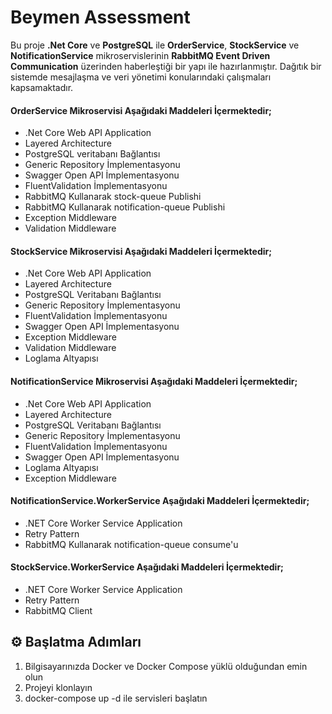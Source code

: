 # Beymen Assessment
Bu proje **.Net Core** ve **PostgreSQL** ile **OrderService**, **StockService** ve **NotificationService** mikroservislerinin **RabbitMQ Event Driven Communication** üzerinden haberleştiği bir yapı ile hazırlanmıştır. 
Dağıtık bir sistemde mesajlaşma ve veri yönetimi konularındaki çalışmaları kapsamaktadır.

#### OrderService Mikroservisi Aşağıdaki Maddeleri İçermektedir;
* .Net Core Web API Application
* Layered Architecture
* PostgreSQL veritabanı Bağlantısı
* Generic Repository İmplementasyonu
* Swagger Open API İmplementasyonu
* FluentValidation İmplementasyonu
* RabbitMQ Kullanarak stock-queue Publishi
* RabbitMQ Kullanarak notification-queue Publishi
* Exception Middleware
* Validation Middleware

#### StockService Mikroservisi Aşağıdaki Maddeleri İçermektedir;
* .Net Core Web API Application
* Layered Architecture
* PostgreSQL Veritabanı Bağlantısı
* Generic Repository İmplementasyonu
* FluentValidation İmplementasyonu
* Swagger Open API İmplementasyonu
* Exception Middleware
* Validation Middleware
* Loglama Altyapısı

#### NotificationService Mikroservisi Aşağıdaki Maddeleri İçermektedir;
* .Net Core Web API Application
* Layered Architecture
* PostgreSQL Veritabanı Bağlantısı
* Generic Repository İmplementasyonu
* FluentValidation İmplementasyonu
* Swagger Open API İmplementasyonu
* Loglama Altyapısı
* Exception Middleware

#### NotificationService.WorkerService Aşağıdaki Maddeleri İçermektedir;
* .NET Core Worker Service Application
* Retry Pattern
* RabbitMQ Kullanarak notification-queue consume'u

#### StockService.WorkerService Aşağıdaki Maddeleri İçermektedir;
* .NET Core Worker Service Application
* Retry Pattern
* RabbitMQ Client


## ⚙️ Başlatma Adımları

1. Bilgisayarınızda Docker ve Docker Compose yüklü olduğundan emin olun
2. Projeyi klonlayın
3. docker-compose up -d ile servisleri başlatın


  
  
  
